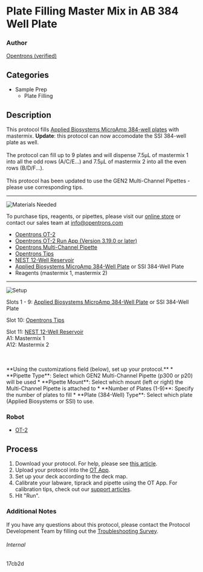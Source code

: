 # Plate Filling Master Mix in AB 384 Well Plate

### Author
[Opentrons (verified)](https://opentrons.com/)

## Categories
* Sample Prep
	* Plate Filling


## Description
This protocol fills [Applied Biosystems MicroAmp 384-well plates]([https://www.thermofisher.com/order/catalog/product/4343370#/4343370) with mastermix. **Update**: this protocol can now accomodate the SSI 384-well plate as well.</br>
</br>
The protocol can fill up to 9 plates and will dispense 7.5µL of mastermix 1 into all the odd rows (A/C/E...) and 7.5µL of mastermix 2 into all the even rows (B/D/F...).</br>
</br>
This protocol has been updated to use the GEN2 Multi-Channel Pipettes - please use corresponding tips.


---
![Materials Needed](https://s3.amazonaws.com/opentrons-protocol-library-website/custom-README-images/001-General+Headings/materials.png)

To purchase tips, reagents, or pipettes, please visit our [online store](https://shop.opentrons.com/) or contact our sales team at [info@opentrons.com](mailto:info@opentrons.com)

* [Opentrons OT-2](https://shop.opentrons.com/collections/ot-2-robot/products/ot-2)
* [Opentrons OT-2 Run App (Version 3.19.0 or later)](https://opentrons.com/ot-app/)
* [Opentrons Multi-Channel Pipette](https://shop.opentrons.com/collections/ot-2-pipettes)
* [Opentrons Tips](https://shop.opentrons.com/collections/opentrons-tips/products/opentrons-10ul-tips)
* [NEST 12-Well Reservoir](https://shop.opentrons.com/collections/verified-labware/products/nest-12-well-reservoir-15-ml)
* [Applied Biosystems MicroAmp 384-Well Plate](https://www.thermofisher.com/order/catalog/product/4343370#/4343370) or SSI 384-Well Plate
* Reagents (mastermix 1, mastermix 2)


---
![Setup](https://s3.amazonaws.com/opentrons-protocol-library-website/custom-README-images/001-General+Headings/Setup.png)

Slots 1 - 9: [Applied Biosystems MicroAmp 384-Well Plate](https://www.thermofisher.com/order/catalog/product/4343370#/4343370) or SSI 384-Well Plate

Slot 10: [Opentrons Tips](https://shop.opentrons.com/collections/opentrons-tips/products/opentrons-10ul-tips)

Slot 11: [NEST 12-Well Reservoir](https://shop.opentrons.com/collections/verified-labware/products/nest-12-well-reservoir-15-ml)</br>
A1: Mastermix 1</br>
A12: Mastermix 2</br>

</br>
</br>
**Using the customizations field (below), set up your protocol.**
* **Pipette Type**: Select which GEN2 Multi-Channel Pipette (p300 or p20) will be used
* **Pipette Mount**: Select which mount (left or right) the Multi-Channel Pipette is attached to
* **Number of Plates (1-9)**: Specify the number of plates to fill
* **Plate (384-Well) Type**: Select which plate (Applied Biosystems or SSI) to use.



### Robot
* [OT-2](https://opentrons.com/ot-2)

## Process

1. Download your protocol. For help, please see [this article](https://support.opentrons.com/en/articles/3136506-using-labware-in-your-protocols).
2. Upload your protocol into the [OT App](https://opentrons.com/ot-app).
3. Set up your deck according to the deck map.
4. Calibrate your labware, tiprack and pipette using the OT App. For calibration tips, check out our [support articles](https://support.opentrons.com/en/collections/1559720-guide-for-getting-started-with-the-ot-2).
5. Hit "Run".

### Additional Notes
If you have any questions about this protocol, please contact the Protocol Development Team by filling out the [Troubleshooting Survey](https://protocol-troubleshooting.paperform.co/).

###### Internal
17cb2d
